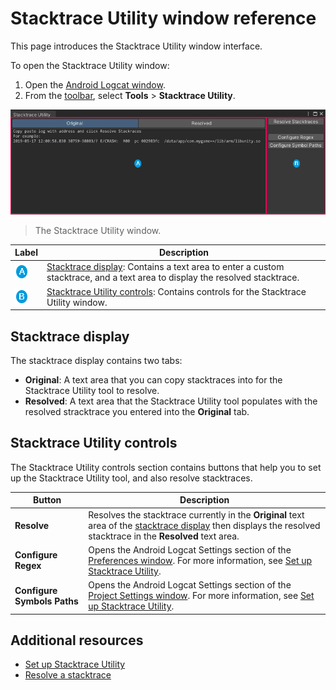 # Stacktrace Utility window reference

This page introduces the Stacktrace Utility window interface.

To open the Stacktrace Utility window:

1. Open the [Android Logcat window](android-logcat-window.md).
2. From the [toolbar](android-logcat-window-reference.md#toolbar), select **Tools** > **Stacktrace Utility**.

![](images/stacktrace-utility-window.png)
> The Stacktrace Utility window.

| **Label**               | **Description**                                              |
| ----------------------- | ------------------------------------------------------------ |
| ![](images/label-a.png) | [Stacktrace display](#stacktrace-display): Contains a text area to enter a custom stacktrace, and a text area to display the resolved stacktrace. |
| ![](images/label-b.png) | [Stacktrace Utility controls](#stacktrace-utility-controls): Contains controls for the Stacktrace Utility window. |

## Stacktrace display

The stacktrace display contains two tabs:

* **Original**: A text area that you can copy stacktraces into for the Stacktrace Utility tool to resolve.
* **Resolved**: A text area that the Stacktrace Utility tool populates with the resolved stracktrace you entered into the **Original** tab.

## Stacktrace Utility controls

The Stacktrace Utility controls section contains buttons that help you to set up the Stacktrace Utility tool, and also resolve stacktraces.

| **Button**                  | **Description**                                              |
| --------------------------- | ------------------------------------------------------------ |
| **Resolve**                 | Resolves the stacktrace currently in the **Original** text area of the [stacktrace display](#stacktrace-display) then displays the resolved stacktrace in the **Resolved** text area. |
| **Configure Regex**         | Opens the Android Logcat Settings section of the [Preferences window](https://docs.unity3d.com/Manual/Preferences.html). For more information, see [Set up Stacktrace Utility](stacktrace-utility-set-up.md). |
| **Configure Symbols Paths** | Opens the Android Logcat Settings section of the [Project Settings window](https://docs.unity3d.com/Manual/comp-ManagerGroup.html). For more information, see [Set up Stacktrace Utility](stacktrace-utility-set-up.md). |

## Additional resources

* [Set up Stacktrace Utility](stacktrace-utility-set-up.md)
* [Resolve a stacktrace](stacktrace-utility-resolve.md)